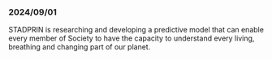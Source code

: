 ### 2024/09/01

STADPRIN is researching and developing a predictive model that can enable every member of Society to have the capacity to understand every living, breathing and changing part of our planet.

